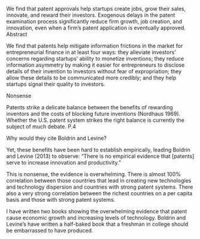 

We find that patent approvals help startups create jobs, grow their sales, innovate, and reward their investors. Exogenous delays in the patent examination process significantly reduce firm growth, job creation, and innovation, even when a firm’s patent application is eventually approved. Abstract

  
  

We find that patents help mitigate information frictions in the market for entrepreneurial finance in at least four ways: they alleviate investors’ concerns regarding startups’ ability to monetize inventions; they reduce information asymmetry by making it easier for entrepreneurs to disclose details of their invention to investors without fear of expropriation; they allow these details to be communicated more credibly; and they help startups signal their quality to investors.

  
  

  
  

  
  

  
  

Nonsense

Patents strike a delicate balance between the benefits of rewarding inventors and the costs of blocking future inventions (Nordhaus 1969). Whether the U.S. patent system strikes the right balance is currently the subject of much debate. P.4

  
  

Why would they cite Boldrin and Levine?

Yet, these benefits have been hard to establish empirically, leading Boldrin and Levine (2013) to observe: “There is no empirical evidence that [patents] serve to increase innovation and productivity.”

This is nonsense, the evidence is overwhelming. There is almost 100% correlation between those countries that lead in creating new technologies and technology dispersion and countries with strong patent systems. There also a very strong correlation between the richest countries on a per capita basis and those with strong patent systems.

I have written two books showing the overwhelming evidence that patent cause economic growth and increasing levels of technology. Boldrin and Levine’s have written a half-baked book that a freshman in college should be embarrassed to have produced.